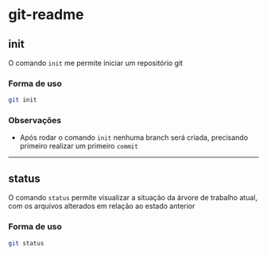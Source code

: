 # git-readme

## init

O comando `init` me permite iniciar um repositório git

### Forma de uso

```bash
git init
```

### Observações

* Após rodar o comando `init` nenhuma branch será criada, precisando primeiro realizar um primeiro `commit`

---

## status

O comando `status` permite visualizar a situação da árvore de trabalho atual, com os arquivos alterados em relação ao estado anterior

### Forma de uso

```bash
git status
```

